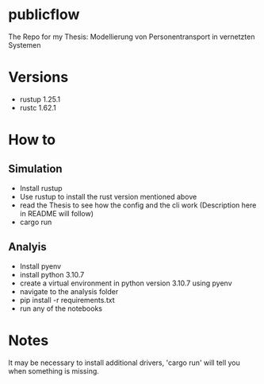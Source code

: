 # publicflow
The Repo for my Thesis: Modellierung von Personentransport in
vernetzten Systemen

# Versions
- rustup 1.25.1
- rustc 1.62.1

# How to
## Simulation
- Install rustup
- Use rustup to install the rust version mentioned above 
- read the Thesis to see how the config and the cli work (Description here in README will follow)
- cargo run

## Analyis
- Install pyenv
- install python 3.10.7
- create a virtual environment in python version 3.10.7 using pyenv
- navigate to the analysis folder
- pip install -r requirements.txt
- run any of the notebooks

# Notes
It may be necessary to install additional drivers, 'cargo run' will tell you when something is missing.

